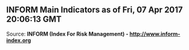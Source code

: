## INFORM Main Indicators as of Fri, 07 Apr 2017 20:06:13 GMT

Source: **INFORM (Index For Risk Management) - http://www.inform-index.org**